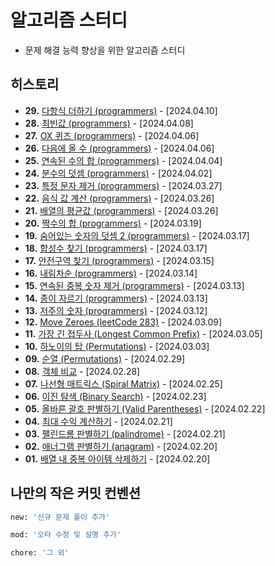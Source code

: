 # 알고리즘 스터디
- 문제 해결 능력 향상을 위한 알고리즘 스터디

## 히스토리
- **29.** [다항식 더하기 (programmers)](https://github.com/logwaves/algorithms/blob/main/29/index.js) - [2024.04.10]
- **28.** [최빈값 (programmers)](https://github.com/logwaves/algorithms/blob/main/28/index.js) - [2024.04.08]
- **27.** [OX 퀴즈 (programmers)](https://github.com/logwaves/algorithms/blob/main/27/index.js) - [2024.04.06]
- **26.** [다음에 올 수 (programmers)](https://github.com/logwaves/algorithms/blob/main/26/index.js) - [2024.04.06]
- **25.** [연속된 수의 합 (programmers)](https://github.com/logwaves/algorithms/blob/main/25/index.js) - [2024.04.04]
- **24.** [분수의 덧셈 (programmers)](https://github.com/logwaves/algorithms/blob/main/24/index.js) - [2024.04.02]
- **23.** [특정 문자 제거 (programmers)](https://github.com/logwaves/algorithms/blob/main/23/index.js) - [2024.03.27]
- **22.** [음식 값 계산 (programmers)](https://github.com/logwaves/algorithms/blob/main/22/index.js) - [2024.03.26]
- **21.** [배열의 평균값 (programmers)](https://github.com/logwaves/algorithms/blob/main/21/index.js) - [2024.03.26]
- **20.** [짝수의 합 (programmers)](https://github.com/logwaves/algorithms/blob/main/20/index.js) - [2024.03.19]
- **19.** [숨어있는 숫자의 덧셈 2 (programmers)](https://github.com/logwaves/algorithms/blob/main/19/index.js) - [2024.03.17]
- **18.** [합성수 찾기 (programmers)](https://github.com/logwaves/algorithms/blob/main/18/index.js) - [2024.03.17]
- **17.** [안전구역 찾기 (programmers)](https://github.com/logwaves/algorithms/blob/main/17/index.js) - [2024.03.15]
- **16.** [내림차순 (programmers)](https://github.com/logwaves/algorithms/blob/main/16/index.js) - [2024.03.14]
- **15.** [연속된 중복 숫자 제거 (programmers)](https://github.com/logwaves/algorithms/blob/main/15/index.js) - [2024.03.13]
- **14.** [종이 자르기 (programmers)](https://github.com/logwaves/algorithms/blob/main/14/index.js) - [2024.03.13]
- **13.** [저주의 숫자 (programmers)](https://github.com/logwaves/algorithms/blob/main/13/index.js) - [2024.03.12]
- **12.** [Move Zeroes (leetCode 283)](https://github.com/logwaves/algorithms/blob/main/12/index.js) - [2024.03.09]
- **11.** [가장 긴 접두사 (Longest Common Prefix)](https://github.com/logwaves/algorithms/blob/main/11/index.js) - [2024.03.05]
- **10.** [하노이의 탑 (Permutations)](https://github.com/logwaves/algorithms/blob/main/10/index.js) - [2024.03.03]
- **09.** [순열 (Permutations)](https://github.com/logwaves/algorithms/blob/main/09/index.js) - [2024.02.29]
- **08.** [객체 비교](https://github.com/logwaves/algorithms/blob/main/08/index.js) - [2024.02.28]
- **07.** [나선형 매트릭스 (Spiral Matrix)](https://github.com/logwaves/algorithms/blob/main/07/index.js) - [2024.02.25]
- **06.** [이진 탐색 (Binary Search)](https://github.com/logwaves/algorithms/blob/main/06/index.js) - [2024.02.23]
- **05.** [올바른 괄호 판별하기 (Valid Parentheses)](https://github.com/logwaves/algorithms/blob/main/05/index.js) - [2024.02.22]
- **04.** [최대 수익 계산하기](https://github.com/logwaves/algorithms/blob/main/04/index.js) - [2024.02.21]
- **03.** [팰린드롬 판별하기 (palindrome)](https://github.com/logwaves/algorithms/blob/main/03/index.js) - [2024.02.21]
- **02.** [애너그램 판별하기 (anagram)](https://github.com/logwaves/algorithms/blob/main/02/index.js) - [2024.02.20]
- **01.** [배열 내 중복 아이템 삭제하기](https://github.com/logwaves/algorithms/blob/main/01/index.js) - [2024.02.20]

## 나만의 작은 커밋 컨벤션
```bash
new: '신규 문제 풀이 추가'

mod: '오타 수정 및 설명 추가'

chore: '그 외'
```

